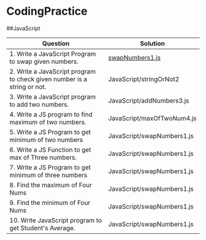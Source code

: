 # CodingPractice

##JavaScript

| Question      | Solution |
| ----------- | ----------- |
| 1. Write a JavaScript Program to swap given numbers. | [swapNumbers1.js](JavaScript/swapNumbers1.js) |
| 2. Write a JavaScript program to check given number is a string or not.| JavaScript/stringOrNot2       |
| 3. Write a JavaScript program to add two numbers.   | JavaScript/addNumbers3.js       |
| 4. Write a JS program to find maximum of two numbers.   | JavaScript/maxOfTwoNum4.js       |
| 5. Write a JS Program to get minimum of two numbers   | JavaScript/swapNumbers1.js       |
| 6. Write a JS Function to get max of Three numbers.   | JavaScript/swapNumbers1.js       |
| 7. Write a JS Program to get minimum of three numbers   | JavaScript/swapNumbers1.js       |
| 8. Find the maximum of Four Nums   | JavaScript/swapNumbers1.js       |
| 9. Find the minimum of Four Nums   | JavaScript/swapNumbers1.js       |
| 10. Write JavaScript program to get Student's Average.   | JavaScript/swapNumbers1.js       |